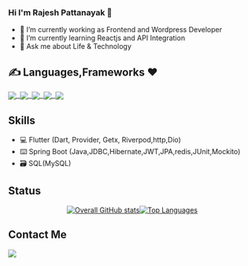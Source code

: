 ### Hi I'm Rajesh Pattanayak 👋
 - 🔭 I’m currently working as Frontend and Wordpress Developer
- 🌱 I’m currently learning Reactjs and API Integration 
- 💬 Ask me about Life & Technology
 
 ## ✍️ Languages,Frameworks ❤️
 <p float="right">
  
 <a href="">
  <img align="center" src="https://img.shields.io/badge/Html-02569B?style=for-the-badge&logo=flutter&logoColor=white" />&nbsp;
    <img align="center" src="https://img.shields.io/badge/Css-0175C2?style=for-the-badge&logo=dart&logoColor=white" />&nbsp;
    <img align="center" src="https://img.shields.io/badge/Bootstrap-ffca28?style=for-the-badge&logo=firebase&logoColor=black" />&nbsp;
    <img align="center" src="https://img.shields.io/badge/JavaScript-ED8B00?style=for-the-badge&logo=java&logoColor=whitehttps://img.shields.io/badge/Java-ED8B00?style=for-the-badge&logo=java&logoColor=white"/>&nbsp;
  <img align="center" src="https://img.shields.io/badge/ReactJs-6DB33F?style=for-the-badge&logo=spring&logoColor=white" />
</a>  
</p>


## Skills
- 💻 Flutter (Dart, Provider, Getx, Riverpod,http,Dio)
- ⌨️ Spring Boot (Java,JDBC,Hibernate,JWT,JPA,redis,JUnit,Mockito)
- 🗃️ SQL(MySQL)

## Status 
<div style="display: flex; flex-wrap: wrap; justify-content: center; align-items: center;">
  <a href="">
    <img src="https://github-readme-stats.vercel.app/api?username=PattanayakRajesh987&show_icons=true&theme=radical" alt="Overall GitHub stats" />
  </a>
  <a href="">
    <img src="https://github-readme-stats.vercel.app/api/top-langs/?username=PattanayakRajesh987&langs_count=8&hide=C++,makefile,javascript,html,css,C,c%2B%2B,swift,php,cmake,Objective-C,ruby,procfile,shell)" alt="Top Languages" />
  </a>
</div>

####
## Contact Me
<p float="left">
 <a href="https://www.linkedin.com/in/gnyan-ranjan-behera/">
  <img align="bottom" src="https://img.shields.io/badge/LinkedIn-0077B5?style=for-the-badge&logo=linkedin&logoColor=white" />
</p>
